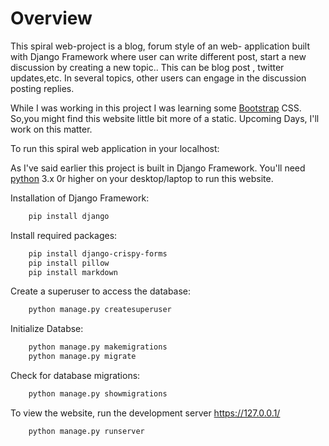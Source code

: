 # Overview
This spiral web-project is a blog, forum style of an web- application built with Django Framework where user can write different post, start a new discussion by creating a new topic.. This can be blog post , twitter updates,etc. In several topics, other users can engage in the discussion posting replies.

While I was working in this project I was learning some [Bootstrap](https://getbootstrap.com) CSS. So,you might find this website little bit more of a static. Upcoming Days, I'll work on this matter.

To run this spiral web application in your localhost:

As I've said earlier this project is built in Django Framework. You'll need [python](https://www.python.org/downloads/) 3.x 0r higher on your desktop/laptop to run this website.

Installation of Django Framework:
```bash
    pip install django
```

Install required packages:
```bash
    pip install django-crispy-forms
    pip install pillow
    pip install markdown
```

Create a superuser to access the database:
```bash
    python manage.py createsuperuser
```

Initialize Databse:
```bash
    python manage.py makemigrations
    python manage.py migrate
```

Check for database migrations:
```bash
    python manage.py showmigrations
```

To view the website, run the development server https://127.0.0.1/
```bash
    python manage.py runserver
```
